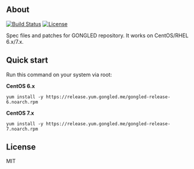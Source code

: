 ## About

[![Build Status](https://jenkins.gongled.me/buildStatus/icon?job=gongled-repo)](https://jenkins.gongled.me/job/gongled-repo/)
[![License](https://img.shields.io/badge/license-MIT-blue.svg?style=flat)](https://github.com/gongled/gongled-repo/blob/master/LICENSE) 

Spec files and patches for GONGLED repository. It works on CentOS/RHEL 6.x/7.x.

## Quick start

Run this command on your system via root:

**CentOS 6.x**

```
yum install -y https://release.yum.gongled.me/gongled-release-6.noarch.rpm
```

**CentOS 7.x**

```
yum install -y https://release.yum.gongled.me/gongled-release-7.noarch.rpm
```

## License

MIT

